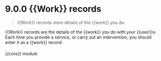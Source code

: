 # 9.0.0    {{Work}} records

> {{Work}} records store details of the {{work}} you do. 

{{Work}} records are the details of the {{work}} you do with your {{user}}s. Each time you provide a service, or carry out an intervention, you should enter it as a {{work}} record. 

###### {{core}} module

